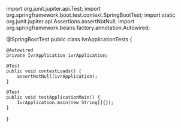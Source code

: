 import org.junit.jupiter.api.Test;
import org.springframework.boot.test.context.SpringBootTest;
import static org.junit.jupiter.api.Assertions.assertNotNull;
import org.springframework.beans.factory.annotation.Autowired;

@SpringBootTest
public class IvrApplicationTests {

    @Autowired
    private IvrApplication ivrApplication;

    @Test
    public void contextLoads() {
        assertNotNull(ivrApplication);
    }

    @Test
    public void testApplicationMain() {
        IvrApplication.main(new String[]{});
    }
}

